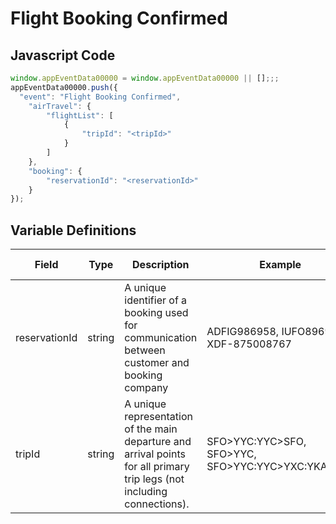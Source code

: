 # Flight Booking Confirmed

### 

## Javascript Code
```js
window.appEventData00000 = window.appEventData00000 || [];;;
appEventData00000.push({
  "event": "Flight Booking Confirmed",
    "airTravel": {
        "flightList": [
            {
                "tripId": "<tripId>"
            }
        ]
    },
    "booking": {
        "reservationId": "<reservationId>"
    }
});
```

## Variable Definitions

|Field|Type|Description|Example|Pattern|Min Length|Max Length|Minimum|Maximum|Multiple Of|
| --- | --- | --- | --- | --- | --- | --- | --- | --- | --- |
|reservationId|string|A unique identifier of a booking used for communication between customer and booking company|ADFIG986958, IUFO89699, XDF-875008767|||||||
|tripId|string|A unique representation of the main departure and arrival points for all primary trip legs \(not including connections\). |SFO&gt;YYC:YYC&gt;SFO, SFO&gt;YYC, SFO&gt;YYC:YYC&gt;YXC:YKA&gt;SFO|^([A-Z]{3}>[A-Z]{3}:?)+$||||||




